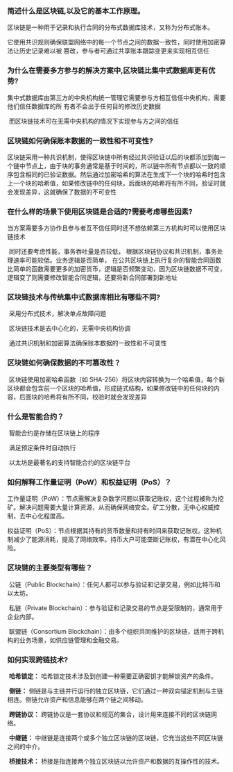 ### 简述什么是区块链,以及它的基本工作原理。

​	区块链是一种用于记录和执行合同的分布式数据库技术，又称为分布式账本。

​	它使用共识规则确保联盟网络中的每一个节点之间的数据一致性，同时使用加密算法让历史记录难以被	篡改，参与者可通过共享账本跟踪变更来实现相互信任

### 为什么在需要多方参与的解决方案中,区块链比集中式数据库更有优势?

​	集中式数据库由第三方的中央机构统一管理它需要参与方相互信任中央机构，需要他们信任数据库的所	有者不会出于任何目的修改历史数据

​	而区块链技术可在无需中央机构的情况下实现参与方之间的信任

### 区块链如何确保账本数据的一致性和不可变性?

​	区块链采用一种共识机制，使得区块链中所有经过共识验证以后的块都添加到每一个链中节点上，由于块的事务通常是基于时间的，所以链中所有节点都以一致的顺序包含相同的已验证数据。然后通过加密哈希的算法在生成下一个块的哈希时包含上一个块的哈希值，如果修改链中的任何块，后面块的哈希将有所不同，验证时就会发现差异，这就确保了数据的不可变性

### 在什么样的场景下使用区块链是合适的?需要考虑哪些因素?

​	当方案需要多方协作且参与者互不信任同时还不想依赖第三方机构时可以使用区块链技术

​	同时还要考虑性能，事务吞吐量是否较低， 根据区块链协议和共识机制，事务处理速率可能较低。业务逻辑是否简单， 在公共区块链上执行复杂的智能合同函数比简单的函数需要更多的加密货币，逻辑是否频繁变动，因为区块链数据不可变，逻辑变了则需要修改智能合同逻辑，还要将新合同部署到新地址

### 区块链技术与传统集中式数据库相比有哪些不同?

​	采用分布式技术，解决单点故障问题

​	区块链技术是去中心化的，无需中央机构协调

​	通过共识机制和加密算法确保账本数据的一致性和不可变性

### 区块链如何确保数据的不可篡改性？

​	区块链使用加密哈希函数（如 SHA-256）将区块内容转换为一个哈希值，每个新区块都会包含前一个区块的哈希值，形成链式结构，如果修改链中的任何块的内容，后面块的哈希将有所不同，校验时就会发现差异

### 什么是智能合约？

​	智能合约是存储在区块链上的程序

​	满足预定条件时自动执行

​	以太坊是最著名的支持智能合约的区块链平台

### 如何解释工作量证明（PoW）和权益证明（PoS）？

​	工作量证明（PoW）：节点需解决复杂数学问题以获取记账权，这个过程被称为挖矿。解决问题需要大量计算资源，从而确保网络安全。矿工分散，无中心权威控制，去中心化程度高。

​	权益证明（PoS）：节点根据其持有的货币数量和持有时间来获取记账权。这种机制减少了能源消耗，提高了网络效率。持币大户可能垄断记账权，有潜在中心化风险。

### 区块链的主要类型有哪些？

​	公链（Public Blockchain）：任何人都可以参与验证和记录交易，例如比特币和以太坊。

​	私链（Private Blockchain）：参与验证和记录交易的节点是受限制的，通常用于企业内部。

​	联盟链（Consortium Blockchain）：由多个组织共同维护的区块链，适用于跨机构的业务场景，如供应链管理和金融交易。

### 如何实现跨链技术?

​	**哈希锁定：** 哈希锁定技术涉及到创建一种需要正确密钥才能解锁资产的条件。

​	**侧链：** 侧链是与主链并行运行的独立区块链，它们通过一种双向锚定机制与主链相连。侧链允许资产和信息能够在两个链之间移动。

​	**跨链协议：** 跨链协议是一套协议和规范的集合，设计用来连接不同的区块链网络。

​	**中继链：** 中继链是连接两个或多个独立区块链的区块链，它充当这些不同区块链之间的中介。

​	**桥接技术：** 桥接是指连接两个独立区块链以允许资产和数据的互操作性的技术。

